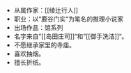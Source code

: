 - 从属作家：[[绫辻行人]]
- 职业：以“鹿谷门实“为笔名的推理小说家
- 出场作品：馆系列
- 名字来自”[[岛田庄司]]“和”[[御手洗洁]]“。
- 不愿继承家里的寺庙。
- 喜欢抽烟。
- 擅长折纸。